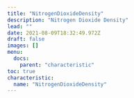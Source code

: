 ```yaml
---
title: "NitrogenDioxideDensity"
description: "Nitrogen Dioxide Density"
lead: ""
date: 2021-08-09T18:32:49.972Z
draft: false
images: []
menu:
  docs:
    parent: "characteristic"
toc: true
characteristic:
  name: "NitrogenDioxideDensity"
---
```

